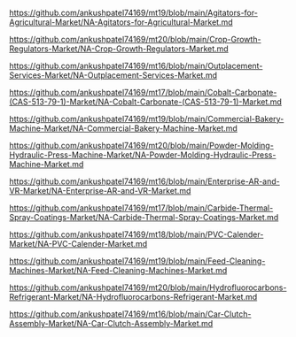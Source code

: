 <p><a href="https://github.com/ankushpatel74169/mt19/blob/main/Agitators-for-Agricultural-Market/NA-Agitators-for-Agricultural-Market.md">https://github.com/ankushpatel74169/mt19/blob/main/Agitators-for-Agricultural-Market/NA-Agitators-for-Agricultural-Market.md</a></p><p><a href="https://github.com/ankushpatel74169/mt20/blob/main/Crop-Growth-Regulators-Market/NA-Crop-Growth-Regulators-Market.md">https://github.com/ankushpatel74169/mt20/blob/main/Crop-Growth-Regulators-Market/NA-Crop-Growth-Regulators-Market.md</a></p><p><a href="https://github.com/ankushpatel74169/mt16/blob/main/Outplacement-Services-Market/NA-Outplacement-Services-Market.md">https://github.com/ankushpatel74169/mt16/blob/main/Outplacement-Services-Market/NA-Outplacement-Services-Market.md</a></p><p><a href="https://github.com/ankushpatel74169/mt17/blob/main/Cobalt-Carbonate-(CAS-513-79-1)-Market/NA-Cobalt-Carbonate-(CAS-513-79-1)-Market.md">https://github.com/ankushpatel74169/mt17/blob/main/Cobalt-Carbonate-(CAS-513-79-1)-Market/NA-Cobalt-Carbonate-(CAS-513-79-1)-Market.md</a></p><p><a href="https://github.com/ankushpatel74169/mt19/blob/main/Commercial-Bakery-Machine-Market/NA-Commercial-Bakery-Machine-Market.md">https://github.com/ankushpatel74169/mt19/blob/main/Commercial-Bakery-Machine-Market/NA-Commercial-Bakery-Machine-Market.md</a></p><p><a href="https://github.com/ankushpatel74169/mt20/blob/main/Powder-Molding-Hydraulic-Press-Machine-Market/NA-Powder-Molding-Hydraulic-Press-Machine-Market.md">https://github.com/ankushpatel74169/mt20/blob/main/Powder-Molding-Hydraulic-Press-Machine-Market/NA-Powder-Molding-Hydraulic-Press-Machine-Market.md</a></p><p><a href="https://github.com/ankushpatel74169/mt16/blob/main/Enterprise-AR-and-VR-Market/NA-Enterprise-AR-and-VR-Market.md">https://github.com/ankushpatel74169/mt16/blob/main/Enterprise-AR-and-VR-Market/NA-Enterprise-AR-and-VR-Market.md</a></p><p><a href="https://github.com/ankushpatel74169/mt17/blob/main/Carbide-Thermal-Spray-Coatings-Market/NA-Carbide-Thermal-Spray-Coatings-Market.md">https://github.com/ankushpatel74169/mt17/blob/main/Carbide-Thermal-Spray-Coatings-Market/NA-Carbide-Thermal-Spray-Coatings-Market.md</a></p><p><a href="https://github.com/ankushpatel74169/mt18/blob/main/PVC-Calender-Market/NA-PVC-Calender-Market.md">https://github.com/ankushpatel74169/mt18/blob/main/PVC-Calender-Market/NA-PVC-Calender-Market.md</a></p><p><a href="https://github.com/ankushpatel74169/mt19/blob/main/Feed-Cleaning-Machines-Market/NA-Feed-Cleaning-Machines-Market.md">https://github.com/ankushpatel74169/mt19/blob/main/Feed-Cleaning-Machines-Market/NA-Feed-Cleaning-Machines-Market.md</a></p><p><a href="https://github.com/ankushpatel74169/mt20/blob/main/Hydrofluorocarbons-Refrigerant-Market/NA-Hydrofluorocarbons-Refrigerant-Market.md">https://github.com/ankushpatel74169/mt20/blob/main/Hydrofluorocarbons-Refrigerant-Market/NA-Hydrofluorocarbons-Refrigerant-Market.md</a></p><p><a href="https://github.com/ankushpatel74169/mt16/blob/main/Car-Clutch-Assembly-Market/NA-Car-Clutch-Assembly-Market.md">https://github.com/ankushpatel74169/mt16/blob/main/Car-Clutch-Assembly-Market/NA-Car-Clutch-Assembly-Market.md</a></p>
